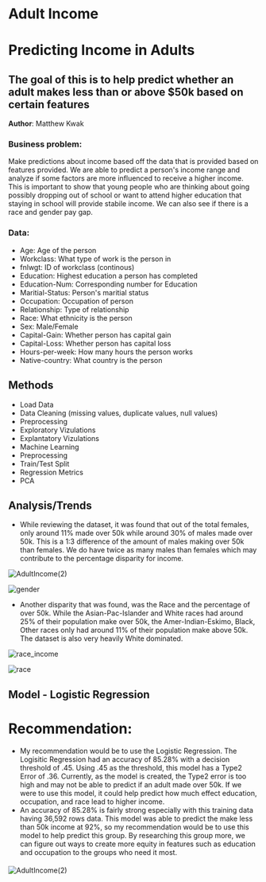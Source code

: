 # Adult Income


# Predicting Income in Adults
##  The goal of this is to help predict whether an adult makes less than or above $50k based on certain features

**Author**: Matthew Kwak

### Business problem:
Make predictions about income based off the data that is provided based on features provided. We are able to predict a person's income range and analyze if some factors are more influenced to receive a higher income. This is important to show that young people who are thinking about going possibly dropping out of school or want to attend higher education that staying in school will provide stabile income. We can also see if there is a race and gender pay gap. 

### Data:
- Age: Age of the person
- Workclass: What type of work is the person in
- fnlwgt: ID of workclass (continous)
- Education:	Highest education a person has completed
- Education-Num:	Corresponding number for Education
- Maritial-Status:	Person's maritial status
- Occupation:	Occupation of person
- Relationship:	Type of relationship 
- Race: What ethnicity is the person
- Sex:	Male/Female
- Capital-Gain: Whether person has capital gain
- Capital-Loss:	Whether person has capital loss
- Hours-per-week: How many hours the person works
- Native-country: What country is the person

## Methods
- Load Data
- Data Cleaning (missing values, duplicate values, null values)
- Preprocessing
- Exploratory Vizulations
- Explantatory Vizulations
- Machine Learning
- Preprocessing
- Train/Test Split
- Regression Metrics
- PCA

## Analysis/Trends
- While reviewing the dataset, it was found that out of the total females, only around 11% made over 50k while around 30% of males made over 50k. This is a 1:3 difference of the amount of males making over 50k than females. We do have twice as many males than females which may contribute to the percentage disparity for income. 

![AdultIncome(2)](https://user-images.githubusercontent.com/109184607/193273328-e431da9b-cae1-404f-b410-5465f24fcfa6.png)


![gender](https://user-images.githubusercontent.com/109184607/193181059-ccf6f7bb-4c69-4a9c-bfc3-59158c52d35f.png)

- Another disparity that was found, was the Race and the percentage of over 50k. While the Asian-Pac-Islander and White races had around 25% of their population make over 50k, the Amer-Indian-Eskimo, Black, Other  races only had around 11% of their population make above 50k. The dataset is also very heavily White dominated. 

![race_income](https://user-images.githubusercontent.com/109184607/193273504-d1b47e87-99c0-4bba-9367-0af294f3728a.png)


![race](https://user-images.githubusercontent.com/109184607/193181006-1a81d09b-2fc8-4948-b52e-a8371ae9493b.png)

## Model - Logistic Regression
# Recommendation:
- My recommendation would be to use the Logistic Regression. The Logisitic Regression had an accuracy of 85.28% with a decision threshold of .45. Using .45 as the threshold, this model has a Type2 Error of .36. Currently, as the model is created, the Type2 error is too high and may not be able to predict if an adult made over 50k. If we were to use this model, it could help predict how much effect education, occupation, and race lead to higher income. 
- An accuracy of 85.28% is fairly strong especially with this training data having 36,592 rows data. This model was able to predict the make less than 50k income at 92%, so my recommendation would be to use this model to help predict this group. By researching this group more, we can figure out ways to create more equity in features such as education and occupation to the groups who need it most.
#### 
![AdultIncome(2)](https://user-images.githubusercontent.com/109184607/191960458-4a40ec92-b0bd-46d3-8d58-526a513df6cb.png)


